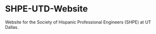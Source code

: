 # SHPE-UTD-Website
Website for the Society of Hispanic Professional Engineers (SHPE) at UT Dallas. 
